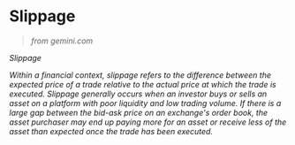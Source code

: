 # Slippage

> *from gemini.com*

*Slippage*

*Within a financial context, slippage refers to the difference between the expected price of a trade relative to the actual price at which the trade is executed. Slippage generally occurs when an investor buys or sells an asset on a platform with poor liquidity and low trading volume. If there is a large gap between the bid-ask price on an exchange's order book, the asset purchaser may end up paying more for an asset or receive less of the asset than expected once the trade has been executed.*
